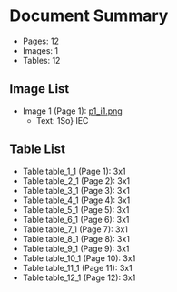 # Document Summary

- Pages: 12
- Images: 1
- Tables: 12

## Image List

- Image 1 (Page 1): [p1_i1.png](pdf_images/p1_i1.png)
  - Text: 1So} IEC

## Table List

- Table table_1_1 (Page 1): 3x1
- Table table_2_1 (Page 2): 3x1
- Table table_3_1 (Page 3): 3x1
- Table table_4_1 (Page 4): 3x1
- Table table_5_1 (Page 5): 3x1
- Table table_6_1 (Page 6): 3x1
- Table table_7_1 (Page 7): 3x1
- Table table_8_1 (Page 8): 3x1
- Table table_9_1 (Page 9): 3x1
- Table table_10_1 (Page 10): 3x1
- Table table_11_1 (Page 11): 3x1
- Table table_12_1 (Page 12): 3x1
